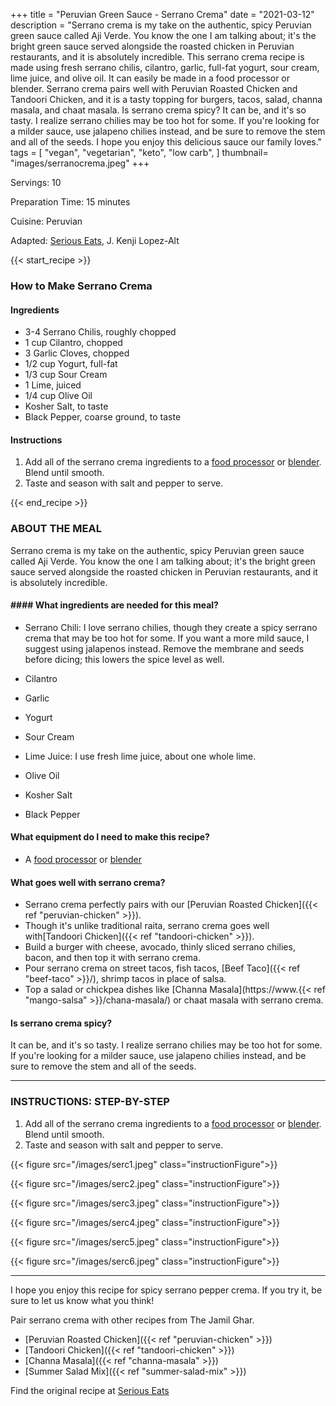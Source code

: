
+++
title = "Peruvian Green Sauce - Serrano Crema"
date = "2021-03-12"
description = "Serrano crema is my take on the authentic, spicy Peruvian green sauce called Aji Verde. You know the one I am talking about; it's the bright green sauce served alongside the roasted chicken in Peruvian restaurants, and it is absolutely incredible. This serrano crema recipe is made using fresh serrano chilis, cilantro, garlic, full-fat yogurt, sour cream, lime juice, and olive oil. It can easily be made in a food processor or blender. Serrano crema pairs well with Peruvian Roasted Chicken and Tandoori Chicken, and it is a tasty topping for burgers, tacos, salad, channa masala, and chaat masala. Is serrano crema spicy? It can be, and it's so tasty. I realize serrano chilies may be too hot for some. If you're looking for a milder sauce, use jalapeno chilies instead, and be sure to remove the stem and all of the seeds. I hope you enjoy this delicious sauce our family loves."
tags = [
    "vegan",
    "vegetarian",
    "keto",
    "low carb",
]
thumbnail= "images/serranocrema.jpeg"
+++

Servings: 10 <!--more-->

Preparation Time: 15 minutes

Cuisine: Peruvian

Adapted: [Serious Eats](https://www.seriouseats.com/recipes/2017/07/peruvian-style-grilled-chicken-sandwiches-recipe.html), J. Kenji Lopez-Alt

{{< start_recipe >}}

### How to Make Serrano Crema 

#### Ingredients 

* 3-4 Serrano Chilis, roughly chopped 
* 1 cup Cilantro, chopped 
* 3 Garlic Cloves, chopped 
* 1/2 cup Yogurt, full-fat 
* 1/3 cup Sour Cream 
* 1 Lime, juiced 
* 1/4 cup Olive Oil 
* Kosher Salt, to taste 
* Black Pepper, coarse ground, to taste
  
#### Instructions

1. Add all of the serrano crema ingredients to a [food processor](https://amzn.to/3vE4gs7) or [blender](https://amzn.to/2RqFDQM). Blend until smooth. 
2. Taste and season with salt and pepper to serve. 

{{< end_recipe >}}

### ABOUT THE MEAL

Serrano crema is my take on the authentic, spicy Peruvian green sauce called Aji Verde. You know the one I am talking about; it's the bright green sauce served alongside the roasted chicken in Peruvian restaurants, and it is absolutely incredible.

#### #### What ingredients are needed for this meal? 

* Serrano Chili: I love serrano chilies, though they create a spicy serrano crema that may be too hot for some. If you want a more mild sauce, I suggest using jalapenos instead. Remove the membrane and seeds before dicing; this lowers the spice level as well.  

* Cilantro 

* Garlic

* Yogurt

* Sour Cream 

* Lime Juice: I use fresh lime juice, about one whole lime. 

* Olive Oil

* Kosher Salt 

* Black Pepper 

#### What equipment do I need to make this recipe?

* A [food processor](https://amzn.to/3vE4gs7) or [blender](https://amzn.to/2RqFDQM) 

#### What goes well with serrano crema?

* Serrano crema perfectly pairs with our [Peruvian Roasted Chicken]({{< ref "peruvian-chicken" >}}). 
* Though it's unlike traditional raita, serrano crema goes well with[Tandoori Chicken]({{< ref "tandoori-chicken" >}}). 
* Build a burger with cheese, avocado, thinly sliced serrano chilies, bacon, and then top it with serrano crema.  
* Pour serrano crema on street tacos, fish tacos, [Beef Taco]({{< ref "beef-taco" >}}/), shrimp tacos in place of salsa. 
* Top a salad or chickpea dishes like [Channa Masala](https://www.{{< ref "mango-salsa" >}}/chana-masala/) or chaat masala with serrano crema.  

#### Is serrano crema spicy? 

It can be, and it's so tasty. I realize serrano chilies may be too hot for some. If you're looking for a milder sauce, use jalapeno chilies instead, and be sure to remove the stem and all of the seeds. 

----

### INSTRUCTIONS: STEP-BY-STEP 

1. Add all of the serrano crema ingredients to a [food processor](https://amzn.to/3vE4gs7) or [blender](https://amzn.to/2RqFDQM). Blend until smooth. 
2. Taste and season with salt and pepper to serve. 

{{< figure src="/images/serc1.jpeg" class="instructionFigure">}}

{{< figure src="/images/serc2.jpeg" class="instructionFigure">}}

{{< figure src="/images/serc3.jpeg" class="instructionFigure">}}

{{< figure src="/images/serc4.jpeg" class="instructionFigure">}}

{{< figure src="/images/serc5.jpeg" class="instructionFigure">}}

{{< figure src="/images/serc6.jpeg" class="instructionFigure">}}

----

I hope you enjoy this recipe for spicy serrano pepper crema. If you try it, be sure to let us know what you think!

Pair serrano crema with other recipes from The Jamil Ghar. 

* [Peruvian Roasted Chicken]({{< ref "peruvian-chicken" >}})
* [Tandoori Chicken]({{< ref "tandoori-chicken" >}})
* [Channa Masala]({{< ref "channa-masala" >}})
* [Summer Salad Mix]({{< ref "summer-salad-mix" >}})

Find the original recipe at [Serious Eats](https://www.seriouseats.com/recipes/2017/07/peruvian-style-grilled-chicken-sandwiches-recipe.html)
